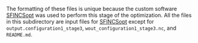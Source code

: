 The formatting of these files is unique because the custom software [SFINCSopt](https://github.com/leebr48/SFINCSopt) was used to perform this stage of the optimization. All the files in this subdirectory are input files for [SFINCSopt](https://github.com/leebr48/SFINCSopt) except for `output.configuration1_stage3`, `wout_configuration1_stage3.nc`, and `README.md`.
